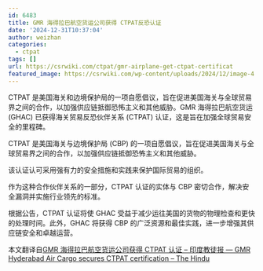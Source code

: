 ```yaml
---
id: 6483
title: GMR 海得拉巴航空货运公司获得 CTPAT反恐认证
date: '2024-12-31T10:37:04'
author: weizhan
categories:
  - ctpat
tags: []
url: https://csrwiki.com/ctpat/gmr-airplane-get-ctpat-certificat
featured_image: https://csrwiki.com/wp-content/uploads/2024/12/image-4.png
---
```


CTPAT 是美国海关和边境保护局的一项自愿倡议，旨在促进美国海关与全球贸易界之间的合作，以加强供应链抵御恐怖主义和其他威胁。GMR 海得拉巴航空货运 (GHAC) 已获得海关贸易反恐伙伴关系 (CTPAT) 认证，这是旨在加强全球贸易安全的里程碑。

CTPAT 是美国海关与边境保护局 (CBP) 的一项自愿倡议，旨在促进美国海关与全球贸易界之间的合作，以加强供应链抵御恐怖主义和其他威胁。

该认证认可采用强有力的安全措施和实践来保护国际贸易的组织。

作为这种合作伙伴关系的一部分，CTPAT 认证的实体与 CBP 密切合作，解决安全漏洞并实施行业领先的标准。

根据公告，CTPAT 认证将使 GHAC 受益于减少运往美国的货物的物理检查和更快的处理时间。此外，GHAC 将获得 CBP 的广泛资源和最佳实践，进一步增强其供应链安全和卓越运营。

本文翻译自[GMR 海得拉巴航空货运公司获得 CTPAT 认证 – 印度教徒报 — GMR Hyderabad Air Cargo secures CTPAT certification – The Hindu](https://www.thehindu.com/news/cities/Hyderabad/gmr-hyderabad-air-cargo-secures-ctpat-certification/article68958663.ece)
